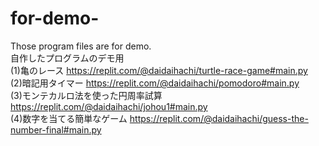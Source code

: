 # for-demo-
Those program files are for demo.  
自作したプログラムのデモ用  
(1)亀のレース
https://replit.com/@daidaihachi/turtle-race-game#main.py  
(2)暗記用タイマー
https://replit.com/@daidaihachi/pomodoro#main.py  
(3)モンテカルロ法を使った円周率試算
https://replit.com/@daidaihachi/johou1#main.py  
(4)数字を当てる簡単なゲーム
https://replit.com/@daidaihachi/guess-the-number-final#main.py  

